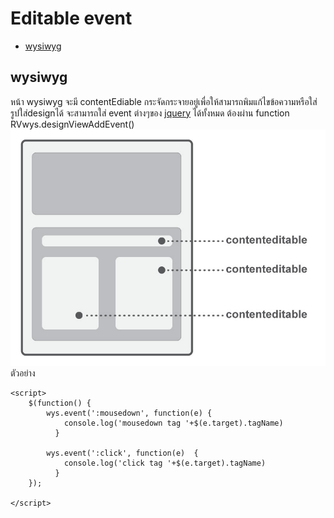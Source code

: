 # Editable event

-   [wysiwyg](#wysiwyg)

## wysiwyg

หน้า wysiwyg จะมี contentEdiable กระจัดกระจายอยู่เพื่อให้สามารถพิมแก้ไขข้อความหรือใส่รูปใส่designได้
จะสามารถใส่ event ต่างๆของ [jquery](https://api.jquery.com/category/events/) ได้ทั้งหมด ต้องผ่าน function RVwys.designViewAddEvent()
![contenteditable](images/contentEditable.jpg)
ตัวอย่าง

```javasript
<script>
    $(function() {
  	    wys.event(':mousedown', function(e) {
            console.log('mousedown tag '+$(e.target).tagName)
          }

        wys.event(':click', function(e)  {
            console.log('click tag '+$(e.target).tagName)
          }
    });

</script>
```
